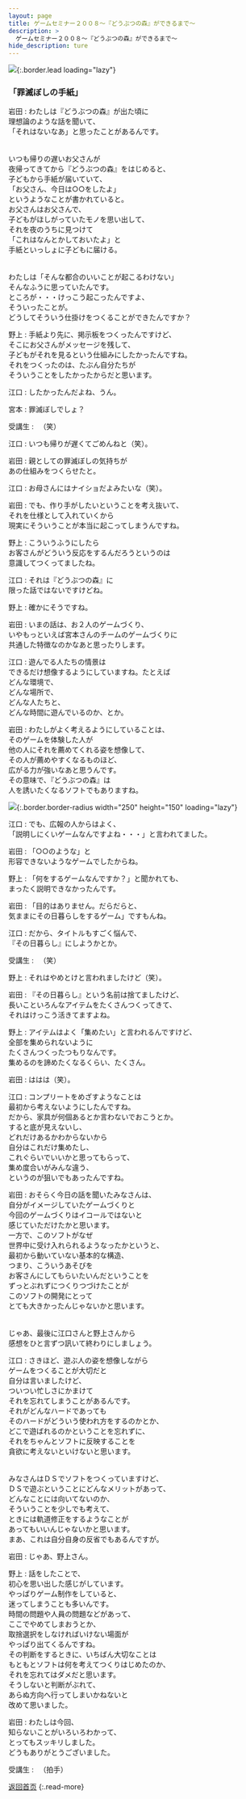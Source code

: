 ```yaml
---
layout: page
title: ゲームセミナー２００８〜『どうぶつの森』ができるまで〜
description: >
  ゲームセミナー２００８〜『どうぶつの森』ができるまで〜
hide_description: ture
---
```


![](/others/interviews/jp/etc/seminar2008/vol1/img/img_main01.jpg){:.border.lead loading="lazy"}

### 「罪滅ぼしの手紙」

岩田
: わたしは『どうぶつの森』が出た頃に<br>理想論のような話を聞いて、<br>「それはないなあ」と思ったことがあるんです。<br><br><br>いつも帰りの遅いお父さんが<br>夜帰ってきてから『どうぶつの森』をはじめると、<br>子どもから手紙が届いていて、<br>「お父さん、今日は○○をしたよ」<br>というようなことが書かれていると。<br>お父さんはお父さんで、<br>子どもがほしがっていたモノを思い出して、<br>それを夜のうちに見つけて<br>「これはなんとかしておいたよ」と<br>手紙といっしょに子どもに届ける。<br><br><br>わたしは「そんな都合のいいことが起こるわけない」<br>そんなふうに思っていたんです。<br>ところが・・・けっこう起こったんですよ、<br>そういったことが。<br>どうしてそういう仕掛けをつくることができたんですか？

野上
: 手紙より先に、掲示板をつくったんですけど、<br>そこにお父さんがメッセージを残して、<br>子どもがそれを見るという仕組みにしたかったんですね。<br>それをつくったのは、たぶん自分たちが<br>そういうことをしたかったからだと思います。

江口
: したかったんだよね、うん。

宮本
: 罪滅ぼしでしょ？

受講生
: 　（笑）

江口
: いつも帰りが遅くてごめんねと（笑）。

岩田
: 親としての罪滅ぼしの気持ちが<br>あの仕組みをつくらせたと。

江口
: お母さんにはナイショだよみたいな（笑）。

岩田
: でも、作り手がしたいということを考え抜いて、<br>それを仕様として入れていくから<br>現実にそういうことが本当に起こってしまうんですね。

野上
: こういうふうにしたら<br>お客さんがどういう反応をするんだろうというのは<br>意識してつくってましたね。

江口
: それは『どうぶつの森』に<br>限った話ではないですけどね。

野上
: 確かにそうですね。

岩田
: いまの話は、お２人のゲームづくり、<br>いやもっといえば宮本さんのチームのゲームづくりに<br>共通した特徴なのかなあと思ったりします。

江口
: 遊んでる人たちの情景は<br>できるだけ想像するようにしていますね。たとえば<br>どんな環境で、<br>どんな場所で、<br>どんな人たちと、<br>どんな時間に遊んでいるのか、とか。

岩田
: わたしがよく考えるようにしていることは、<br>そのゲームを体験した人が<br>他の人にそれを薦めてくれる姿を想像して、<br>その人が薦めやすくなるものほど、<br>広がる力が強いなあと思うんです。<br>その意味で、『どうぶつの森』は<br>人を誘いたくなるソフトでもありますね。

![](/others/interviews/jp/etc/seminar2008/vol1/img/ph05.jpg){:.border.border-radius width="250" height="150" loading="lazy"}

江口
: でも、広報の人からはよく、<br>「説明しにくいゲームなんですよね・・・」と言われてました。

岩田
: 「○○のような」と<br>形容できないようなゲームでしたからね。

野上
: 「何をするゲームなんですか？」と聞かれても、<br>まったく説明できなかったんです。

岩田
: 「目的はありません。だらだらと、<br>気ままにその日暮らしをするゲーム」ですもんね。

江口
: だから、タイトルもすごく悩んで、<br>『その日暮らし』にしようかとか。

受講生
: 　（笑）

野上
: それはやめとけと言われましたけど（笑）。

岩田
: 『その日暮らし』という名前は捨てましたけど、<br>長いこといろんなアイテムをたくさんつくってきて、<br>それはけっこう活きてますよね。

野上
: アイテムはよく「集めたい」と言われるんですけど、<br>全部を集められないように<br>たくさんつくったつもりなんです。<br>集めるのを諦めたくなるくらい、たくさん。

岩田
: ははは（笑）。

江口
: コンプリートをめざすようなことは<br>最初から考えないようにしたんですね。<br>だから、家具が何個あるとか言わないでおこうとか。<br>すると底が見えないし、<br>どれだけあるかわからないから<br>自分はこれだけ集めたし、<br>これぐらいでいいかと思ってもらって、<br>集め度合いがみんな違う、<br>というのが狙いでもあったんですね。

岩田
: おそらく今日の話を聞いたみなさんは、<br>自分がイメージしていたゲームづくりと<br>今回のゲームづくりはイコールではないと<br>感じていただけたかと思います。<br>一方で、このソフトがなぜ<br>世界中に受け入れられるようなったかというと、<br>最初から動いていない基本的な構造、<br>つまり、こういうあそびを<br>お客さんにしてもらいたいんだということを<br>ずっとぶれずにつくりつづけたことが<br>このソフトの開発にとって<br>とても大きかったんじゃないかと思います。<br><br><br>じゃあ、最後に江口さんと野上さんから<br>感想をひと言ずつ訊いて終わりにしましょう。

江口
: さきほど、遊ぶ人の姿を想像しながら<br>ゲームをつくることが大切だと<br>自分は言いましたけど、<br>ついつい忙しさにかまけて<br>それを忘れてしまうことがあるんです。<br>それがどんなハードであっても<br>そのハードがどういう使われ方をするのかとか、<br>どこで遊ばれるのかということを忘れずに、<br>それをちゃんとソフトに反映することを<br>貪欲に考えないといけないと思います。<br><br><br>みなさんはＤＳでソフトをつくっていますけど、<br>ＤＳで遊ぶということにどんなメリットがあって、<br>どんなことには向いてないのか、<br>そういうことを少しでも考えて、<br>ときには軌道修正をするようなことが<br>あってもいいんじゃないかと思います。<br>まあ、これは自分自身の反省でもあるんですが。

岩田
: じゃあ、野上さん。

野上
: 話をしたことで、<br>初心を思い出した感じがしています。<br>やっぱりゲーム制作をしていると、<br>迷ってしまうことも多いんです。<br>時間の問題や人員の問題などがあって、<br>ここでやめてしまおうとか、<br>取捨選択をしなければいけない場面が<br>やっぱり出てくるんですね。<br>その判断をするときに、いちばん大切なことは<br>もともとソフトは何を考えてつくりはじめたのか、<br>それを忘れてはダメだと思います。<br>そうしないと判断がぶれて、<br>あらぬ方向へ行ってしまいかねないと<br>改めて思いました。

岩田
: わたしは今回、<br>知らないことがいろいろわかって、<br>とってもスッキリしました。<br>どうもありがとうございました。

受講生
: 　（拍手）

[返回首页](../../../../../)
{:.read-more}

